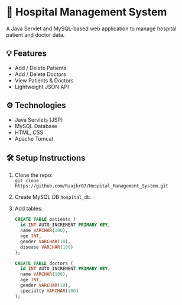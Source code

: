 # 🏥 Hospital Management System

A Java Servlet and MySQL-based web application to manage hospital patient and doctor data.

## 💡 Features

- Add / Delete Patients
- Add / Delete Doctors
- View Patients & Doctors
- Lightweight JSON API

## ⚙️ Technologies

- Java Servlets (JSP)
- MySQL Database
- HTML, CSS
- Apache Tomcat

## 🛠 Setup Instructions

1. Clone the repo:  
   `git clone https://github.com/Raajkr07/Hospital_Management_System.git`

2. Create MySQL DB `hospital_db`.

3. Add tables:
   ```sql
   CREATE TABLE patients (
     id INT AUTO_INCREMENT PRIMARY KEY,
     name VARCHAR(100),
     age INT,
     gender VARCHAR(10),
     disease VARCHAR(100)
   );

   CREATE TABLE doctors (
     id INT AUTO_INCREMENT PRIMARY KEY,
     name VARCHAR(100),
     age INT,
     gender VARCHAR(10),
     specialty VARCHAR(100)
   );

